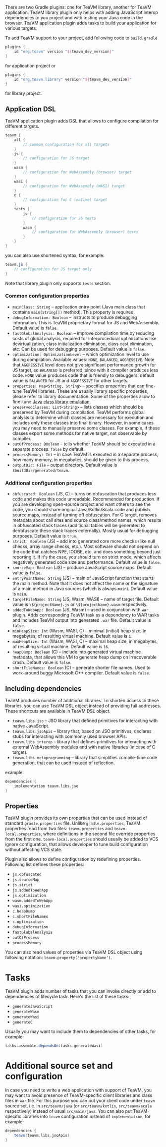 There are two Gradle plugins: one for TeaVM library, another for TeaVM application.
TeaVM library plugin only helps with adding JavaScript interop dependencies to you project and with
testing your Java code in the browser.
TeaVM application plugin adds tasks to build your application for various targets.

To add TeaVM support to your project, add following code to `build.gradle`

```groovy
plugins {
    id "org.teavm" version "${teavm_dev_version}"
}
```

for application project or

```groovy
plugins {
    id "org.teavm.library" version "${teavm_dev_version}"
}
```

for library project.


## Application DSL

TeaVM application plugin adds DSL that allows to configure compilation for different targets.

```groovy
teavm {
    all {
        // common configuration for all targets
    }
    js {
        // configuration for JS target
    }
    wasm {
        // configuration for WebAssembly (browser) target
    }
    wasi {
        // configuration for WebAssembly (WASI) target
    }
    c {
        // configuration for C (native) target
    }
    tests {
        js {
            // configuration for JS tests
        }
        wasm {
            // configuration for WebAssembly (browser) tests
        }
    }
}
```

you can also use shortened syntax, for example:

```groovy
teavm.js {
    // configuration for JS target only
}
```

Note that library plugin only supports `tests` section.


### Common configuration properties

* `mainClass: String` &ndash; application entry point (Java main class that contains `main(String[])` method).
  This property is required.
* `debugInformation: Boolean` &ndash; instructs to produce debugging information.
  This is TeaVM proprietary format for JS and WebAssembly. Default value is `false`.
* `fastGlobalAnalysis: Boolean` &ndash; improve compilation time by reducing costs of global analysis,
  required for interprocedural optimizations like devirtualization, class initialization elimination,
  class cast elimination, etc. Can be used for debugging purposes. Default value is `false`.
* `optimization: OptimizationLevel` &ndash; which optimization level to use during compilation.
  Available values: `NONE`, `BALANCED`, `AGGRESSIVE`.
  Note that `AGGRESSIVE` level does not give significant performance growth for JS target,
  so `BALANCED` is preferred, since with it compiler produces less code.
  `NONE` value produces code that is friendly to debuggers.
  default value is `BALANCED` for JS and `AGGRESSIVE` for other targets.
* `properties: Map<String, String>` &ndash; specifies properties that can fine-tune TeaVM libraries.
  These are usually library specific properties, please refer to library documentation.
  Some of the properties allow to fine-tune [Java class library emulation](/docs/runtime/java-classes.html).
* `preservedClasses: List<String>` &ndash; lists classes which should be preserved by TeaVM during compilation.
  TeaVM performs global analysis to determine which classes are necessary for execution and includes
  only these classes into final binary.
  However, in some cases you may need to manually preserve some classes.
  For example, if these classes export some methods for native target, not observable by compiler.
* `outOfProcess: Boolean` &ndash; tells whether TeaVM should be executed in a separate process.
  `false` by default.
* `processMemory: Int` &ndash; in case TeaVM is executed in a separate process, how many memory, in megabytes,
  should be given to this process.
* `outputDir: File` &ndash; output directory. Default value is `$buildDir/generated/teavm`.


### Additional configuration properties

* `obfuscated: Boolean` (JS, C) &ndash; turns on obfuscation that produces less code and makes this code unreadable.
  Recommended for production. If you are developing open-source project and want others to see
  the code, you should share original Java/Kotlin/Scala code and publish source maps, 
  instead of turning off obfuscation.
  For C target, removes metadata about call sites and source class/method names,
  which results in obfuscated stack traces (additional tables will be generated to deobfuscate these
  stack traces externally).
  Mostly usual for debugging purposes. Default value is `true`. 
* `strict: Boolean` (JS) &ndash; add into generated core more checks (like null checks, array range checks, etc.).
  Most software should not depend on the code that catches NPE, IOOBE, etc. and does something beyond just
  reporting it. If it's the case, you should turn on strict mode, which affects negatively generated code size
  and performance. Default value is `false`.
* `sourceMap: Boolean` (JS) &ndash; produce JavaScript source maps. Default value is `false`.
* `entryPointName: String` (JS) &ndash; main of JavaScript function that starts the main method.
  Note that it does not affect the name or the signature of a main method in Java sources (which is always `main`). 
  Default value is `main`.
* `targetFileName: String` (JS, Wasm, WASI) &ndash; name of target file. Default value is 
  `\${projectName}.js` or `\${projectName}.wasm` respectively.
* `addedToWebApp: Boolean` (JS, Wasm) &ndash; used in conjunction with `war` plugin.
  Adds corresponding TeaVM task as a dependency to WAR tasks and includes TeaVM output into generated `.war` file.
  Default value is `false`.
* `minHeapSize: Int` (Wasm, WASI, C) &ndash; minimal (initial) heap size, in megabytes, of resulting virtual machine.
  Default value is `1`.
* `maxHeapSize: Int` (Wasm, WASI, C) &ndash; maximal heap size, in megabytes, of resulting virtual machine.
  Default value is `16`.
* `heapDump: Boolean` (C) &ndash; include into generated virtual machine metadata, that allows
  this VM to generate heap dump on irrecoverable crash. Default value is `false`.
* `shortFileNames: Boolean` (C) &ndash; generate shorter file names. Used to work-around buggy Microsoft C++ compiler.
  Default value is `false`.


## Including dependencies

TeaVM produces number of additional libraries.
To shorten access to these libraries, you can use TeaVM DSL object instead of providing full addresses.
These shortcuts are available in TeaVM DSL object.

* `teavm.libs.jso` &ndash; JSO library that defined primitives for interacting with native JavaScript.
* `teavm.libs.jsoApis` &ndash; library that, based on JSO primitives, declares stubs for interacting with commonly used
  browser APIs.
* `teavm.libs.interop` &ndash; library that defines primitives for interacting with external WebAssembly modules
  and with native libraries (in case of C target).
* `teavm.libs.metaprogramming` &ndash; library that simplifies compile-time code generation,
  that can be used instead of reflection.

example:

```groovy
dependencies {
    implementation teavm.libs.jso
}
```


## Properties

TeaVM plugin provides its own properties that can be used instead of standard `gradle.properties` file.
Unlike `gradle.properties`, TeaVM properties read from two files: `teavm.properties` and `teavm-local.properties`,
where definitions in the second file override properties from the first one.
`teavm-local.properties` should usually be added to VCS ignore configuration,
that allows developer to tune build configuration without affecting VCS state.

Plugin also allows to define configuration by redefining properties.
Following list defines these properties:

* `js.obfuscated`
* `js.sourceMap`
* `js.strict`
* `js.addedToWebApp` 
* `js.optimization`
* `wasm.addedToWebApp`
* `wasi.optimization`
* `c.heapDump`
* `c.shortFileNames`
* `c.optimization`
* `debugInformation`
* `fastGlobalAnalysis`
* `outOfProcess`
* `processMemory`

You can also read values of properties via TeaVM DSL object using following notation:
`teavm.property('propertyName')`.


# Tasks

TeaVM plugin adds number of tasks that you can invoke directly or add to dependencies of lifecycle task.
Here's the list of these tasks:

* `generateJavaScript`
* `generateWasm`
* `generateWasi`
* `generateC`

Usually you may want to include them to dependencies of other tasks, for example:

```groovy
tasks.assemble.dependsOn(tasks.generateWasi)
```


# Additional source set and configuration

In case you need to write a web application with support of TeaVM,
you may want to avoid presence of TeaVM-specific client libraries and class files in `war` file.
For this purpose you can put your client code under `teavm` source set, i.e.
in `src/teavm/java` (or `src/teavm/kotlin`, `src/teavm/scala` respectively) 
instead of usual `src/main/java`.
You can also put TeaVM-specific libraries into `teavm` configuration instead of `implementation`, for example:

```groovy
dependencies {
    teavm(teavm.libs.jsoApis)
}
```

